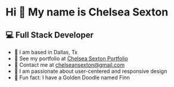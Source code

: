 # Hi 👋 My name is Chelsea Sexton

## :computer: Full Stack Developer

- :round_pushpin: I am based in Dallas, Tx
- :open_file_folder: See my portfolio at [Chelsea Sexton Portfolio](https://chelsea314.github.io/portfolio)
- :e-mail: Contact me at [chelseansexton@gmail.com](mailto:chelseansexton@gmail.com)
- :art: I am passionate about user-centered and responsive design
- :dog: Fun fact: I have a Golden Doodle named Finn
